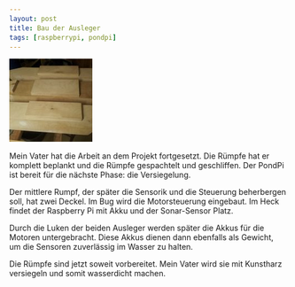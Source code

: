```yaml
---
layout: post
title: Bau der Ausleger
tags: [raspberrypi, pondpi]
---
```


[![](/assets/pondpi/20170111_093557-150x150.jpg)](/assets/pondpi/20170111_093557.jpg)

Mein Vater hat die Arbeit an dem Projekt fortgesetzt. Die Rümpfe hat er komplett beplankt und die Rümpfe gespachtelt und geschliffen. Der PondPi ist bereit für die nächste Phase: die Versiegelung.

Der mittlere Rumpf, der später die Sensorik und die Steuerung beherbergen soll, hat zwei Deckel. Im Bug wird die Motorsteuerung eingebaut. Im Heck findet der Raspberry Pi mit Akku und der Sonar-Sensor Platz.

Durch die Luken der beiden Ausleger werden später die Akkus für die Motoren untergebracht. Diese Akkus dienen dann ebenfalls als Gewicht, um die Sensoren zuverlässig im Wasser zu halten.

Die Rümpfe sind jetzt soweit vorbereitet. Mein Vater wird sie mit Kunstharz versiegeln und somit wasserdicht machen.
